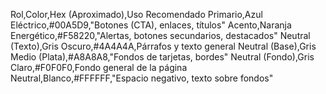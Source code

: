 Rol,Color,Hex (Aproximado),Uso Recomendado
Primario,Azul Eléctrico,#00A5D9,"Botones (CTA), enlaces, títulos"
Acento,Naranja Energético,#F58220,"Alertas, botones secundarios, destacados"
Neutral (Texto),Gris Oscuro,#4A4A4A,Párrafos y texto general
Neutral (Base),Gris Medio (Plata),#A8A8A8,"Fondos de tarjetas, bordes"
Neutral (Fondo),Gris Claro,#F0F0F0,Fondo general de la página
Neutral,Blanco,#FFFFFF,"Espacio negativo, texto sobre fondos"